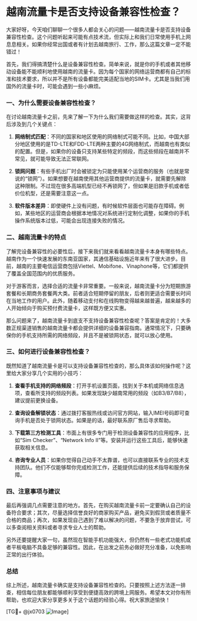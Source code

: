 # 越南流量卡是否支持设备兼容性检查？

大家好呀，今天咱们聊聊一个很多人都会关心的问题——越南流量卡是否支持设备兼容性检查。这个问题听起来可能有点技术流，但实际上和我们日常使用手机上网息息相关。如果你经常出国或者有计划去越南旅行、工作，那么这篇文章一定不能错过！

首先，我们得搞清楚什么是设备兼容性检查。简单来说，就是你的手机或者其他移动设备能不能顺利地使用越南的流量卡。因为每个国家的网络运营商都有自己的标准和技术要求，所以并不是所有设备都能完美适配当地的SIM卡。尤其是当我们用国外的流量卡时，可能会遇到一些小麻烦。

### 一、为什么需要设备兼容性检查？

在讨论越南流量卡之前，先来了解一下为什么我们需要做这样的检查。其实，这背后涉及到几个关键点：

1. **网络制式匹配**：不同的国家和地区使用的网络制式可能不同。比如，中国大部分地区使用的是TD-LTE和FDD-LTE两种主要的4G网络制式，而越南也有类似的配置。但是，如果你的设备只支持某些特定的频段，而这些频段在越南并不常见，就可能导致无法正常联网。

2. **锁网问题**：有些手机出厂时会被锁定为只能使用某个运营商的服务（也就是常说的“锁网”）。如果想要在越南使用其他运营商提供的流量卡，就需要先解除这种限制。不过现在很多高端机型已经不再锁网了，但如果是旧款手机或者低价位机型，还是需要注意这一点。

3. **软件版本差异**：即使硬件上没有问题，有时候软件层面也可能存在障碍。例如，某些地区的运营商会根据本地情况对系统进行定制化调整，如果你的手机操作系统版本过低，可能会出现连接失败的情况。

### 二、越南流量卡的特点

了解完设备兼容性的必要性后，接下来我们就来看看越南流量卡本身有哪些特点。越南作为一个快速发展的东南亚国家，其通信基础设施近年来有了很大进步。目前，越南的主要电信运营商包括Viettel、Mobifone、Vinaphone等，它们都提供了覆盖全国范围内的优质服务。

对于游客而言，选择合适的流量卡非常重要。一般来说，越南流量卡分为短期旅游套餐和长期商务套餐两大类。前者适合短期停留的朋友，后者则更适合需要长时间在当地工作的用户。此外，随着移动支付和在线购物变得越来越普遍，越来越多的人开始倾向于购买预付费流量卡，这样既方便又实惠。

那么问题来了，越南流量卡到底支不支持设备兼容性检查呢？答案是肯定的！大多数正规渠道销售的越南流量卡都会提供详细的设备兼容指南。通常情况下，只要确保你的手机支持所需的网络频段，并且不是被锁网状态，就可以放心使用。

### 三、如何进行设备兼容性检查？

既然知道了越南流量卡是可以支持设备兼容性检查的，那么具体该如何操作呢？这里给大家分享几个实用的小技巧：

1. **查看手机支持的网络频段**：打开手机设置页面，找到关于本机或网络信息选项，查看所支持的频段列表。如果发现缺少越南常用的频段（如B3/B7/B8），建议提前更换设备。

2. **查询设备解锁状态**：通过拨打客服热线或访问官方网站，输入IMEI号码即可查询手机是否处于锁网状态。如果是的话，最好联系原厂售后寻求帮助。

3. **下载第三方检测工具**：市面上有很多专门用于检测设备兼容性的应用程序，比如“Sim Checker”、“Network Info II”等。安装并运行这些工具后，能够快速获取相关信息。

4. **咨询专业人员**：如果你觉得自己动手不太靠谱，也可以直接联系专业的技术支持团队。他们不仅能够帮你完成检测工作，还能提供后续的技术指导和服务保障。

### 四、注意事项与建议

最后再强调几点需要注意的地方。首先，在购买越南流量卡前一定要确认自己的设备符合要求；其次，尽量选择信誉良好的商家购买产品，避免买到假货或者质量不合格的商品；再次，如果发现自己遇到了难以解决的问题，不要急于放弃尝试，可以多查阅相关资料或者寻求专业人士的帮助。

另外还要提醒大家一句，虽然现在智能手机功能强大，但仍然有一些老式功能机或者平板电脑不具备足够的兼容性。因此，在出发之前务必做好充分准备，以免影响正常的出行体验。

### 总结

综上所述，越南流量卡确实是支持设备兼容性检查的。只要按照上述方法逐一排查，相信每位朋友都能够顺利享受到便捷高效的跨境上网服务。希望本文对你有所帮助，也欢迎大家分享更多关于这个话题的经验心得。祝大家旅途愉快！

[TG💪+ @jx0703 ![Image](https://github.com/user-attachments/assets/dbca1d08-cadb-493c-b0ec-ad6f7a83f270)]